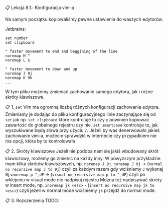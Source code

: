 📋 Lekcja 8.1.: Konfiguracja vim-a

Na samym początku kopiowaliśmy pewne ustawienia do waszych edytorów.

Jetbrains:
```
set number
set clipboard

" faster movement to end and beggining of the line
noremap H ^
noremap L $

" faster movement to down and up
noremap J 9j
noremap K 9k
...
```

W tym pliku możemy zmieniać zachowanie samego edytora, jak i różne skróty klawiszowe.

📋 1. `set`
Vim ma ogromną liczbę różnych konfiguracji zachowania edytora. Zmieniamy je dodając do 
pliku konfiguracyjnego linie zaczynające się od `set` jak np. `set clipboard` które kontroluje to
czy `y` powinien kopiować zawartość do globalnego rejestru czy nie. `set smartcase` kontroluje to,
jak wyszukiwane będą słowa przy użyciu `/`.
Jeżeli by was denerwowało jakieś zachowanie vim-a, możecie sprawdzić w internecie czy przypadkiem
nie ma opcji, która by to kontrolowała

📋 2. Skróty klawiszowe
Jeżeli nie podoba nam się jakiś wbudowany skrót klawiszowy, możemy go zmienić na każdy inny.
W powyższym przykładzie mam kilka skrótów klawiszowych, np. `noremap J 9j`.
`noremap J 9j` -> (`normal no recursive map J to 9j`) czyli za każdym razem gdy wciśniemy `J` wykonaj 9j
`vnoremap p "_dP` -> (`visual no recursive map p to "_dP`) czyli po wklejeniu w visual mode nie nadpisuj rejestru
Można też nadpisywać skróty w insert mode, np.
`inoremap jk <esc>` - (`insert no recursive map jk to <esc>`) czyli jeżeli w normal mode wciśniemy `jk` przejdź do normal mode.

📋 3. Rozszerzenia
TODO:
